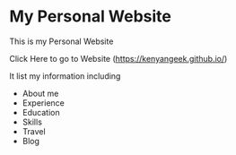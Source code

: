 # My Personal Website
This is my Personal Website

Click Here to go to Website (https://kenyangeek.github.io/)

It list my information including 

* About me
* Experience 
* Education
* Skills
* Travel
* Blog
